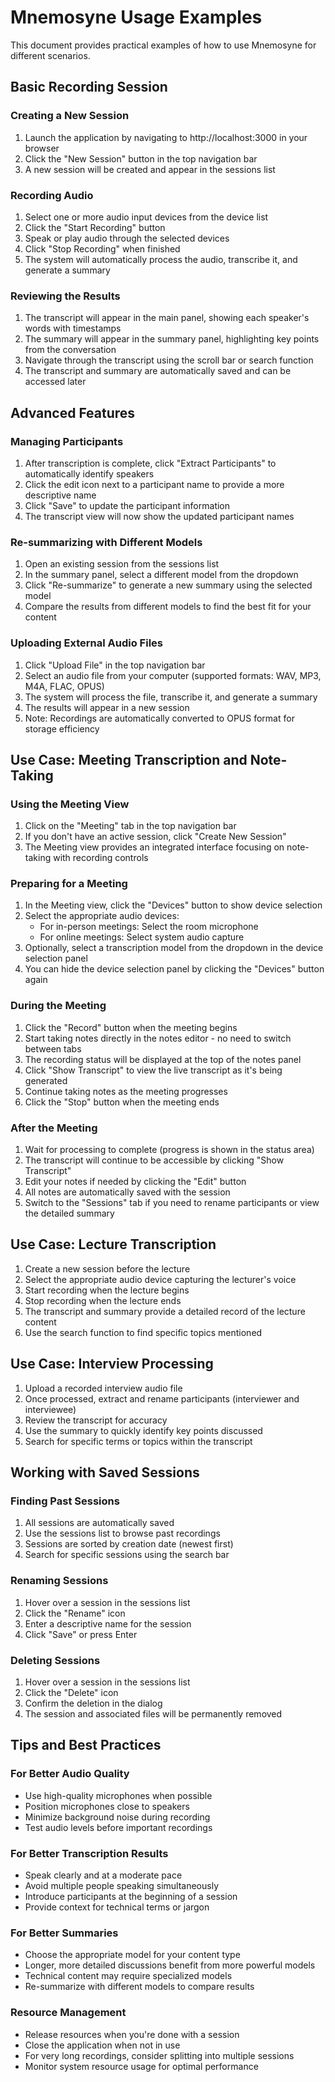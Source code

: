 # Mnemosyne Usage Examples

This document provides practical examples of how to use Mnemosyne for different scenarios.

## Basic Recording Session

### Creating a New Session

1. Launch the application by navigating to http://localhost:3000 in your browser
2. Click the "New Session" button in the top navigation bar
3. A new session will be created and appear in the sessions list

### Recording Audio

1. Select one or more audio input devices from the device list
2. Click the "Start Recording" button
3. Speak or play audio through the selected devices
4. Click "Stop Recording" when finished
5. The system will automatically process the audio, transcribe it, and generate a summary

### Reviewing the Results

1. The transcript will appear in the main panel, showing each speaker's words with timestamps
2. The summary will appear in the summary panel, highlighting key points from the conversation
3. Navigate through the transcript using the scroll bar or search function
4. The transcript and summary are automatically saved and can be accessed later

## Advanced Features

### Managing Participants

1. After transcription is complete, click "Extract Participants" to automatically identify speakers
2. Click the edit icon next to a participant name to provide a more descriptive name
3. Click "Save" to update the participant information
4. The transcript view will now show the updated participant names

### Re-summarizing with Different Models

1. Open an existing session from the sessions list
2. In the summary panel, select a different model from the dropdown
3. Click "Re-summarize" to generate a new summary using the selected model
4. Compare the results from different models to find the best fit for your content

### Uploading External Audio Files

1. Click "Upload File" in the top navigation bar
2. Select an audio file from your computer (supported formats: WAV, MP3, M4A, FLAC, OPUS)
3. The system will process the file, transcribe it, and generate a summary
4. The results will appear in a new session
5. Note: Recordings are automatically converted to OPUS format for storage efficiency

## Use Case: Meeting Transcription and Note-Taking

### Using the Meeting View

1. Click on the "Meeting" tab in the top navigation bar
2. If you don't have an active session, click "Create New Session"
3. The Meeting view provides an integrated interface focusing on note-taking with recording controls

### Preparing for a Meeting

1. In the Meeting view, click the "Devices" button to show device selection
2. Select the appropriate audio devices:
   - For in-person meetings: Select the room microphone
   - For online meetings: Select system audio capture
3. Optionally, select a transcription model from the dropdown in the device selection panel
4. You can hide the device selection panel by clicking the "Devices" button again

### During the Meeting

1. Click the "Record" button when the meeting begins
2. Start taking notes directly in the notes editor - no need to switch between tabs
3. The recording status will be displayed at the top of the notes panel
4. Click "Show Transcript" to view the live transcript as it's being generated
5. Continue taking notes as the meeting progresses
6. Click the "Stop" button when the meeting ends

### After the Meeting

1. Wait for processing to complete (progress is shown in the status area)
2. The transcript will continue to be accessible by clicking "Show Transcript"
3. Edit your notes if needed by clicking the "Edit" button
4. All notes are automatically saved with the session
5. Switch to the "Sessions" tab if you need to rename participants or view the detailed summary

## Use Case: Lecture Transcription

1. Create a new session before the lecture
2. Select the appropriate audio device capturing the lecturer's voice
3. Start recording when the lecture begins
4. Stop recording when the lecture ends
5. The transcript and summary provide a detailed record of the lecture content
6. Use the search function to find specific topics mentioned

## Use Case: Interview Processing

1. Upload a recorded interview audio file
2. Once processed, extract and rename participants (interviewer and interviewee)
3. Review the transcript for accuracy
4. Use the summary to quickly identify key points discussed
5. Search for specific terms or topics within the transcript

## Working with Saved Sessions

### Finding Past Sessions

1. All sessions are automatically saved
2. Use the sessions list to browse past recordings
3. Sessions are sorted by creation date (newest first)
4. Search for specific sessions using the search bar

### Renaming Sessions

1. Hover over a session in the sessions list
2. Click the "Rename" icon
3. Enter a descriptive name for the session
4. Click "Save" or press Enter

### Deleting Sessions

1. Hover over a session in the sessions list
2. Click the "Delete" icon
3. Confirm the deletion in the dialog
4. The session and associated files will be permanently removed

## Tips and Best Practices

### For Better Audio Quality

- Use high-quality microphones when possible
- Position microphones close to speakers
- Minimize background noise during recording
- Test audio levels before important recordings

### For Better Transcription Results

- Speak clearly and at a moderate pace
- Avoid multiple people speaking simultaneously
- Introduce participants at the beginning of a session
- Provide context for technical terms or jargon

### For Better Summaries

- Choose the appropriate model for your content type
- Longer, more detailed discussions benefit from more powerful models
- Technical content may require specialized models
- Re-summarize with different models to compare results

### Resource Management

- Release resources when you're done with a session
- Close the application when not in use
- For very long recordings, consider splitting into multiple sessions
- Monitor system resource usage for optimal performance
